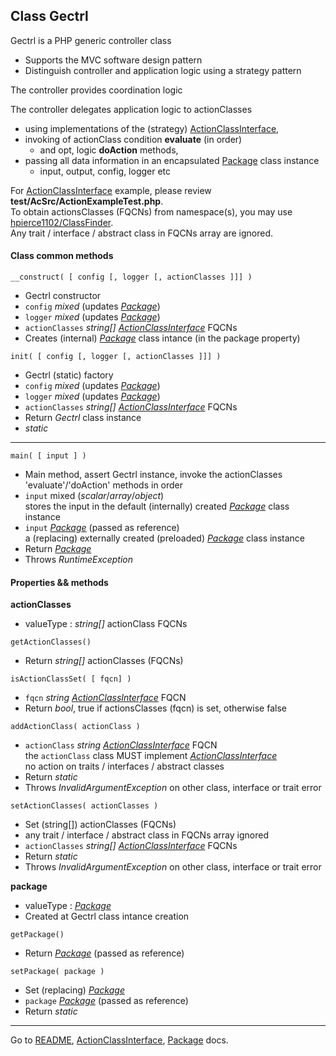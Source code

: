 [comment]: # (This file is part of Gectrl, PHP Genereric controller. Copyright 2021 Kjell-Inge Gustafsson, kigkonsult, All rights reserved, licence LGPLv3)

## Class Gectrl

Gectrl is a PHP generic controller class

* Supports the MVC software design pattern
* Distinguish controller and application logic using a strategy pattern

The controller provides coordination logic

The controller delegates application logic to actionClasses

* using implementations of the (strategy) [ActionClassInterface],
* invoking of actionClass condition **evaluate** (in order)
  * and opt, logic **doAction** methods,
* passing all data information in an encapsulated [Package] class instance
  * input, output, config, logger etc


For [ActionClassInterface] example, please review **test/AcSrc/ActionExampleTest.php**.<br>
To obtain actionsClasses (FQCNs) from namespace(s), you may use [hpierce1102/ClassFinder].<br>
Any trait / interface / abstract class in FQCNs array are ignored.

#### Class common methods

```
__construct( [ config [, logger [, actionClasses ]]] )
```
* Gectrl constructor
* ```config``` _mixed_ (updates _[Package]_)
* ```logger``` _mixed_ (updates _[Package]_)
* ```actionClasses``` _string[]_ _[ActionClassInterface]_ FQCNs
* Creates (internal) _[Package]_ class intance (in the package property)

```
init( [ config [, logger [, actionClasses ]]] )
```
* Gectrl (static) factory
* ```config``` _mixed_ (updates _[Package]_) 
* ```logger``` _mixed_ (updates _[Package]_)
* ```actionClasses``` _string[]_ _[ActionClassInterface]_ FQCNs  
* Return _Gectrl_ class instance
* _static_

---

```
main( [ input ] )
```
* Main method, assert Gectrl instance, invoke the actionClasses 'evaluate'/'doAction' methods in order
* ```input``` mixed (_scalar_/_array_/_object_)<br>
 stores the input in the default (internally) created _[Package]_ class instance
* ```input``` _[Package]_  (passed as reference)<br>
 a (replacing) externally created (preloaded) _[Package]_ class instance
* Return _[Package]_
* Throws _RuntimeException_


#### Properties && methods

**actionClasses**

* valueType : _string[]_ actionClass FQCNs

```
getActionClasses()
```
* Return _string[]_ actionClasses (FQCNs)

```
isActionClassSet( [ fqcn] )
```
* ```fqcn``` _string_ _[ActionClassInterface]_ FQCN
* Return _bool_, true if actionsClasses (fqcn) is set, otherwise false

```
addActionClass( actionClass )
```
* ```actionClass``` _string_ _[ActionClassInterface]_ FQCN<br>
  the ```actionClass``` class MUST implement _[ActionClassInterface]_<br>
  no action on traits / interfaces / abstract classes
* Return _static_
* Throws _InvalidArgumentException_ on other class, interface or trait error



```
setActionClasses( actionClasses )
```
* Set (string[]) actionClasses (FQCNs)
* any trait / interface / abstract class in FQCNs array ignored
* ```actionClasses``` _string[]_ _[ActionClassInterface]_ FQCNs<br>
* Return _static_
* Throws _InvalidArgumentException_ on other class, interface or trait error

**package**

* valueType : _[Package]_
* Created at Gectrl class intance creation


```
getPackage()
```
* Return _[Package]_ (passed as reference)

```
setPackage( package )
```
* Set (replacing) _[Package]_
* ```package``` _[Package]_  (passed as reference)
* Return _static_

---
Go to [README], [ActionClassInterface], [Package] docs.

[ActionClassInterface]:ActionClassInterface.md
[hpierce1102/ClassFinder]:https://gitlab.com/hpierce1102/ClassFinder
[Package]:Package.md
[README]:../README.md
